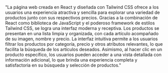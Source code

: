 "La página web creada en React y diseñada con Tailwind CSS ofrece a los usuarios una experiencia atractiva y sencilla para explorar una variedad de productos junto con sus respectivos precios. Gracias a la combinación de React como biblioteca de JavaScript y el poderoso framework de estilos Tailwind CSS, se logra una interfaz moderna y receptiva. Los productos se presentan en una lista limpia y organizada, con cada artículo acompañado de su imagen, nombre y precio. La interfaz intuitiva permite a los usuarios filtrar los productos por categoría, precio y otros atributos relevantes, lo que facilita la búsqueda de los artículos deseados. Asimismo, al hacer clic en un producto específico, los usuarios pueden acceder a una vista detallada con información adicional, lo que brinda una experiencia completa y satisfactoria en su búsqueda y selección de productos."
